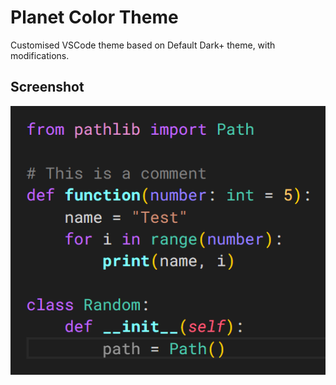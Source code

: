 # Planet Color Theme

Customised VSCode theme based on Default Dark+ theme, with modifications.

## Screenshot
![Screenshot](screenshots/sample.png)

